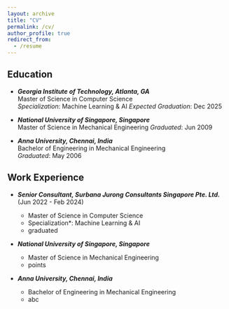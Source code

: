 ```yaml
---
layout: archive
title: "CV"
permalink: /cv/
author_profile: true
redirect_from:
  - /resume
---
```


## Education ##
- ***Georgia Institute of Technology, Atlanta, GA***  
  Master of Science in Computer Science  
  *Specialization*: Machine Learning & AI
  *Expected Graduation*: Dec 2025  

- ***National University of Singapore, Singapore***  
  Master of Science in Mechanical Engineering
  *Graduated*: Jun 2009  

- ***Anna University, Chennai, India***  
  Bachelor of Engineering in Mechanical Engineering  
  *Graduated*: May 2006

## Work Experience ##
- ***Senior Consultant, Surbana Jurong Consultants Singapore Pte. Ltd.*** (Jun 2022 - Feb 2024)    
  - Master of Science in Computer Science
  - Specialization*: Machine Learning & AI
  - graduated 

- ***National University of Singapore, Singapore***  
  - Master of Science in Mechanical Engineering
  - points 

- ***Anna University, Chennai, India***  
  - Bachelor of Engineering in Mechanical Engineering
  - abc
